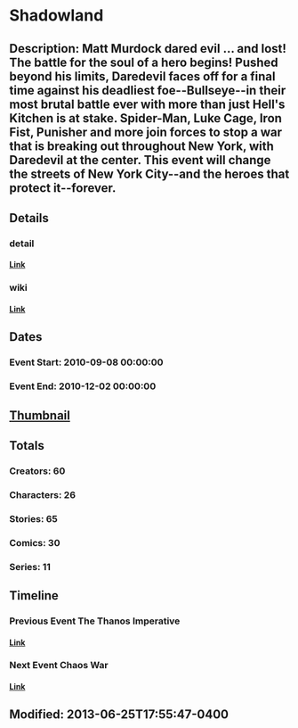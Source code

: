 # Shadowland
## Description: Matt Murdock dared evil ... and lost! The battle for the soul of a hero begins! Pushed beyond his limits, Daredevil faces off for a final time against his deadliest foe--Bullseye--in their most brutal battle ever with more than just Hell's Kitchen is at stake. Spider-Man, Luke Cage, Iron Fist, Punisher and more join forces to stop a war that is breaking out throughout New York, with Daredevil at the center. This event will change the streets of New York City--and the heroes that protect it--forever.
## Details
### detail
#### [Link](http://marvel.com/comics/events/59/shadowland?utm_campaign=apiRef&utm_source=225578a89fc76f3d20fbffda5d17a88d)
### wiki
#### [Link](http://marvel.com/universe/Shadowland?utm_campaign=apiRef&utm_source=225578a89fc76f3d20fbffda5d17a88d)
## Dates
### Event Start: 2010-09-08 00:00:00
### Event End: 2010-12-02 00:00:00
## [Thumbnail](http://i.annihil.us/u/prod/marvel/i/mg/3/30/51ca11b869805.jpg)
## Totals
### Creators: 60
### Characters: 26
### Stories: 65
### Comics: 30
### Series: 11
## Timeline
### Previous Event The Thanos Imperative
#### [Link](http://gateway.marvel.com/v1/public/events/294)
### Next Event Chaos War
#### [Link](http://gateway.marvel.com/v1/public/events/296)
## Modified: 2013-06-25T17:55:47-0400